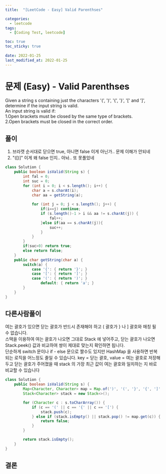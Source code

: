 ```yaml
---
title:  "[LeetCode - Easy] Valid Parenthses"

categories:
  - leetcode
tags:
  - [Coding Test, leetcode]

toc: true
toc_sticky: true
 
date: 2022-01-25
last_modified_at: 2022-01-25
---
```


# 문제 (Easy) - Valid Parenthses

Given a string s containing just the characters '(', ')', '{', '}', '[' and ']', determine if the input string is valid.   
An input string is valid if:   
1.Open brackets must be closed by the same type of brackets.   
2.Open brackets must be closed in the correct order.   

## 풀이
1.  브라캣 순서대로 닫으면 true, 아니면 false 이게 아닌가.. 문제 이해가 안되네
2. "([)]" 이게 왜 false 인지.. 아놔.. 또 못풀었네

```java
class Solution {
    public boolean isValid(String s) {
        int fal = 0;
        int suc = 0;
        for (int i = 0; i < s.length(); i++) {
            char a = s.charAt(i);
            char aa = getString(a);
            
            for (int j = 0; j < s.length(); j++) {
                if(i==j) continue;
                if (s.length()-1 > i && aa != s.charAt(j)) {
                    fal++;
                }else if(aa == s.charAt(j)){
                    suc++;
                }
            }
        }
        if(suc>0) return true;
        else return false;
    }
    public char getString(char a) {
        switch(a) {
            case '{': { return '}'; }
            case '[': { return ']'; }
            case '(': { return ')'; }
                default: { return 'a'; }
        }
    }
}
```

## 다른사람풀이
여는 괄호가 있으면 닫는 괄호가 반드시 존재해야 하고 ( 괄호가 } 나 ] 괄호와 매칭 될 수 없습니다.   
스택을 이용하여 여는 괄호가 나오면 그대로 Stack 에 넣어주고, 닫는 괄호가 나오면 Stack.peek() 값과 비교하여 쌍이 제대로 맞는지 확인하면 됩니다.   
단순하게 switch 문이나 if - else 문으로 짤수도 있지만 HashMap 을 사용하면 반복되는 로직을 어느정도 줄일 수 있습니다.
key = 닫는 괄호, value = 여는 괄호로 저장해두고 닫는 괄호가 주어졌을 때 stack 의 가장 최근 값이 여는 괄호와 일치하는 지 바로 비교할 수 있습니다


```java
class Solution {
    public boolean isValid(String s) {
        Map<Character, Character> map = Map.of(')', '(', '}', '{', ']', '[');
        Stack<Character> stack = new Stack<>();

        for (Character c : s.toCharArray()) {
            if (c == '(' || c == '{' || c == '[') {
                stack.push(c);
            } else if (stack.isEmpty() || stack.pop() != map.get(c)) {
                return false;
            }
        }

        return stack.isEmpty();
    }
}
```

## 결론